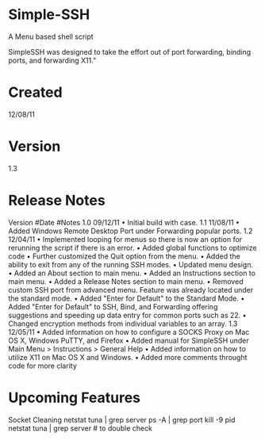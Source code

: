 Simple-SSH
==========

A Menu based shell script

SimpleSSH was designed to take the effort out of port forwarding, binding ports, and forwarding X11."

Created
=======

12/08/11

Version
=======                     

1.3
                        
Release Notes
=============

Version         #Date           #Notes
1.0             09/12/11        •   Initial build with case.
1.1             11/08/11        •   Added Windows Remote Desktop Port under Forwarding popular ports.
1.2             12/04/11        •   Implemented looping for menus so there is now an option
                                    for rerunning the script if there is an error.
                                •   Added global functions to optimize code
                                •   Further customized the Quit option from the menu.
                                •   Added the ability to exit from any of the running SSH modes.
                                •   Updated menu design.
                                •   Added an About section to main menu.
                                •   Added an Instructions section to main menu.
                                •   Added a Release Notes section to main menu.
                                •   Removed custom SSH port from advanced menu. Feature was already
                                    located under the standard mode.
                                •   Added "Enter for Default" to the Standard Mode.
                                •   Added "Enter for Default" to SSH, Bind, and Forwarding offering
                                    suggestions and speeding up data entry for common ports such as 22.
                                •   Changed encryption methods from individual variables to an array.
1.3             12/05/11        •   Added information on how to configure a SOCKS Proxy on Mac OS X,
                                    Windows PuTTY, and Firefox
                                •   Added manual for SimpleSSH under Main Menu > Instructions
                                    > General Help
                                •   Added information on how to utilize X11 on Mac OS X and Windows.
                                •   Added more comments throught code for more clarity

Upcoming Features
=================

Socket Cleaning
netstat tuna | grep server
ps -A | grep port
kill -9 pid
netstat tuna | grep server # to double check